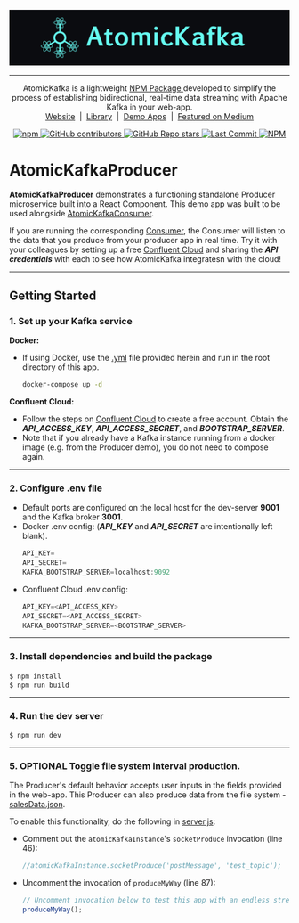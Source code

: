 ![AtomicKafka_MastHead](./assets/atomic-kafka-logo.png)

---

<p align="center">AtomicKafka is a lightweight <a href="https://github.com/oslabs-beta/AtomicKafka"> NPM Package </a> developed to simplify the process of establishing bidirectional, real-time data streaming with Apache Kafka in your web-app.
<br>
<a href="http://www.atomickafka.com/">Website</a><span>&nbsp; | &nbsp;</span><a href="https://github.com/oslabs-beta/AtomicKafka">Library</a><span>&nbsp; | &nbsp;</span><a href="https://github.com/AtomicKafka">Demo Apps</a><span>&nbsp; | &nbsp;</span><a href="https://medium.com/@dbehmoaras/2eb79b20eaae?source=friends_link&sk=843b83b81eb79f37f0d2b8a96ce26212">Featured on Medium</a></p>

<p align="center">

  <a href="https://www.npmjs.com/package/atomic-kafka">
    <img alt="npm" src="https://img.shields.io/npm/v/atomic-kafka?color=%2366FCF1&style=for-the-badge">
  </a>
  <a href="https://github.com/oslabs-beta/atomickafka/graphs/contributors">
    <img alt="GitHub contributors" src="https://img.shields.io/github/contributors/oslabs-beta/atomickafka?color=%2366FCF1&style=for-the-badge">
  </a>
  <a href="https://github.com/oslabs-beta/AtomicKafka/stargazers">
    <img alt="GitHub Repo stars" src="https://img.shields.io/github/stars/oslabs-beta/AtomicKafka?color=%fFCF1&style=for-the-badge">
  </a>
  <a href="https://github.com/oslabs-beta/atomickafka/blob/main/LICENSE">
    <img alt="Last Commit" src="https://img.shields.io/github/last-commit/oslabs-beta/AtomicKafka?color=%2366FCF1&style=for-the-badge">
  </a>
  <a href="https://github.com/oslabs-beta/atomickafka/blob/main/LICENSE">
    <img alt="NPM" src="https://img.shields.io/npm/l/atomic-kafka?color=%2366FCF1&style=for-the-badge">
  </a>
</p>

# **AtomicKafkaProducer**

**AtomicKafkaProducer** demonstrates a functioning standalone Producer microservice built into a React Component. This demo app was built to be used alongside [AtomicKafkaConsumer](https://github.com/AtomicKafka/atomicKafkaConsumer).

If you are running the corresponding [Consumer](https://github.com/AtomicKafka/atomicKafkaConsumer), the Consumer will listen to the data that you produce from your producer app in real time. Try it with your colleagues by setting up a free [Confluent Cloud](https://www.confluent.io/confluent-cloud/) and sharing the **_API credentials_** with each to see how AtomicKafka integratesn with the cloud!

---

## **Getting Started**

### **1.** Set up your Kafka service

**Docker:**

- If using Docker, use the [.yml](https://github.com/AtomicKafka/atomicKafkaProducer/blob/main/docker-compose.yml) file provided herein and run in the root directory of this app.

    ```sh
    docker-compose up -d
    ```

**Confluent Cloud:**

- Follow the steps on [Confluent Cloud](https://www.confluent.io/confluent-cloud/) to create a free account. Obtain the **_API_ACCESS_KEY_**, **_API_ACCESS_SECRET_**, and **_BOOTSTRAP_SERVER_**.
- Note that if you already have a Kafka instance running from a docker image (e.g. from the Producer demo), you do not need to compose again.

---

### **2.** Configure .env file

- Default ports are configured on the local host for the dev-server **9001** and the Kafka broker **3001**.
- Docker .env config: (**_API_KEY_** and **_API_SECRET_** are intentionally left blank).
  ```js
  API_KEY=
  API_SECRET=
  KAFKA_BOOTSTRAP_SERVER=localhost:9092
  ```
- Confluent Cloud .env config:
  ```js
  API_KEY=<API_ACCESS_KEY>
  API_SECRET=<API_ACCESS_SECRET>
  KAFKA_BOOTSTRAP_SERVER=<BOOTSTRAP_SERVER>
  ```

---

### **3.** Install dependencies and build the package

```
$ npm install
$ npm run build
```

---

### **4.** Run the dev server

```
$ npm run dev
```

---

### **5. OPTIONAL** Toggle file system interval production.

The Producer's default behavior accepts user inputs in the fields provided in the web-app. This Producer can also produce data from the file system - [salesData.json](https://github.com/AtomicKafka/atomicKafkaProducer/blob/main/salesData.json).

To enable this functionality, do the following in [server.js](https://github.com/AtomicKafka/atomicKafkaProducer/blob/main/server.js):
- Comment out the `atomicKafkaInstance`'s `socketProduce` invocation (line 46):
  ```js
  //atomicKafkaInstance.socketProduce('postMessage', 'test_topic');
  ```

- Uncomment the invocation of `produceMyWay` (line 87):
  ```js
  // Uncomment invocation below to test this app with an endless stream of mock data
  produceMyWay();
  ```

